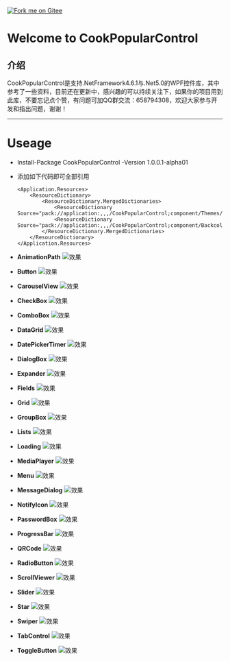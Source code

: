 [![Fork me on Gitee](CookPopularControl/Resources/Images/CookCSharp.png)](https://gitee.com/cook-csharp/CookPopularControl)

# Welcome to CookPopularControl

## 介绍
CookPopularControl是支持.NetFramework4.6.1与.Net5.0的WPF控件库，其中参考了一些资料，目前还在更新中，感兴趣的可以持续关注下，如果你的项目用到此库，不要忘记点个赞，有问题可加QQ群交流：658794308，欢迎大家参与开发和指出问题，谢谢！
***

# Useage
- Install-Package CookPopularControl -Version 1.0.0.1-alpha01

- 添加如下代码即可全部引用
    ```
    <Application.Resources>
        <ResourceDictionary>
            <ResourceDictionary.MergedDictionaries>
                <ResourceDictionary Source="pack://application:,,,/CookPopularControl;component/Themes/DefaultPopularControl.xaml"/>
                <ResourceDictionary Source="pack://application:,,,/CookPopularControl;component/Backcolors/DefaultPopularColor.xaml"/>
            </ResourceDictionary.MergedDictionaries>
        </ResourceDictionary>
    </Application.Resources>
    ```
- **AnimationPath**
    ![效果](TestDemo/Resources/Effect/AnimationPath.gif)

- **Button**
    ![效果](TestDemo/Resources/Effect/Button.gif)

- **CarouselView**
    ![效果](TestDemo/Resources/Effect/CarouselView.gif)

- **CheckBox**
    ![效果](TestDemo/Resources/Effect/CheckBox.gif)

- **ComboBox**
    ![效果](TestDemo/Resources/Effect/ComboBox.gif)

- **DataGrid**
    ![效果](TestDemo/Resources/Effect/datagrid.png)

- **DatePickerTimer**
    ![效果](TestDemo/Resources/Effect/date.png)

- **DialogBox**
    ![效果](TestDemo/Resources/Effect/DialogBox.gif)

- **Expander**
    ![效果](TestDemo/Resources/Effect/Expander.gif)

- **Fields**
    ![效果](TestDemo/Resources/Effect/Fields.gif)

- **Grid**
    ![效果](TestDemo/Resources/Effect/Grid.png)

- **GroupBox**
    ![效果](TestDemo/Resources/Effect/GroupBox.png)
    
- **Lists**
    ![效果](TestDemo/Resources/Effect/Lists.png)

- **Loading**
    ![效果](TestDemo/Resources/Effect/Loading.gif)

- **MediaPlayer**
    ![效果](TestDemo/Resources/Effect/MediaPlayer.gif)

- **Menu**
    ![效果](TestDemo/Resources/Effect/Menu.gif)

- **MessageDialog**
    ![效果](TestDemo/Resources/Effect/MessageDialog.png)

- **NotifyIcon**
    ![效果](TestDemo/Resources/Effect/NotifyIcon.png)

- **PasswordBox**
    ![效果](TestDemo/Resources/Effect/PasswordBox.gif)

- **ProgressBar**
    ![效果](TestDemo/Resources/Effect/ProgressBar.gif)

- **QRCode**
    ![效果](TestDemo/Resources/Effect/QRCode.gif)

- **RadioButton**
    ![效果](TestDemo/Resources/Effect/RadioButton.png)

- **ScrollViewer**
    ![效果](TestDemo/Resources/Effect/ScrollViewer.png)

- **Slider**
    ![效果](TestDemo/Resources/Effect/Slider.gif)
    
- **Star**
    ![效果](TestDemo/Resources/Effect/Star.png)

- **Swiper**
    ![效果](TestDemo/Resources/Effect/Swiper.gif)

- **TabControl**
    ![效果](TestDemo/Resources/Effect/TabControl.png)

- **ToggleButton**
    ![效果](TestDemo/Resources/Effect/ToggleButton.gif)